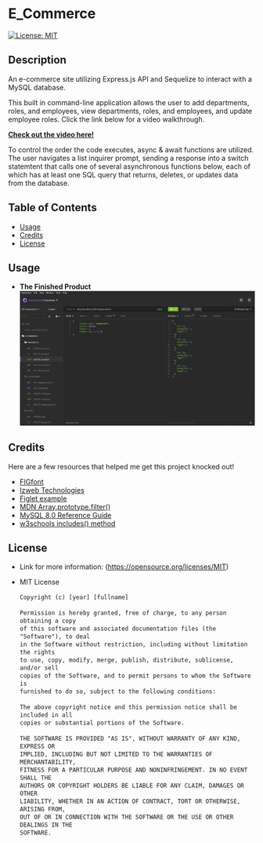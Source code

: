 # E_Commerce
[![License: MIT](https://img.shields.io/badge/License-MIT-yellow.svg)](https://opensource.org/licenses/MIT)

## Description
An e-commerce site utilizing Express.js API and Sequelize to interact with a MySQL database.

This built in command-line application allows the user to add departments, roles, and employees, view departments, roles, and employees, and update employee roles. Click the link below for a video walkthrough.

**[Check out the video here!](https://drive.google.com/file/d/1-Z7d5IIzcBIHGZ7wPe0pSHVjXTYoZc7j/view)**

To control the order the code executes, async & await functions are utilized. The user navigates a list inquirer prompt, sending a response into a switch statemtent that calls one of several asynchronous functions below, each of which has at least one SQL query that returns, deletes, or updates data from the database.

## Table of Contents
* [Usage](#usage)
* [Credits](#credits)
* [License](#license)

## Usage
* **The Finished Product**  
![Employee Tracker](assets/images/snapshot.png)

## Credits
Here are a few resources that helped me get this project knocked out!
* [FIGfont](http://www.jave.de/figlet/figfont.html)
* [Izweb Technologies](https://www.youtube.com/watch?v=7gKd0MYsSnE)
* [Figlet example](http://www.figlet.org/examples.html)
* [MDN Array.prototype.filter()](https://www.youtube.com/watch?v=7gKd0MYsSnE)
* [MySQL 8.0 Reference Guide](https://dev.mysql.com/doc/refman/8.0/en/sorting-rows.html)
* [w3schools includes() method](https://www.w3schools.com/jsref/jsref_includes.asp)

## License
* Link for more information: (https://opensource.org/licenses/MIT)
* MIT License

      Copyright (c) [year] [fullname]
      
      Permission is hereby granted, free of charge, to any person obtaining a copy
      of this software and associated documentation files (the "Software"), to deal
      in the Software without restriction, including without limitation the rights
      to use, copy, modify, merge, publish, distribute, sublicense, and/or sell
      copies of the Software, and to permit persons to whom the Software is
      furnished to do so, subject to the following conditions:
      
      The above copyright notice and this permission notice shall be included in all
      copies or substantial portions of the Software.
      
      THE SOFTWARE IS PROVIDED "AS IS", WITHOUT WARRANTY OF ANY KIND, EXPRESS OR
      IMPLIED, INCLUDING BUT NOT LIMITED TO THE WARRANTIES OF MERCHANTABILITY,
      FITNESS FOR A PARTICULAR PURPOSE AND NONINFRINGEMENT. IN NO EVENT SHALL THE
      AUTHORS OR COPYRIGHT HOLDERS BE LIABLE FOR ANY CLAIM, DAMAGES OR OTHER
      LIABILITY, WHETHER IN AN ACTION OF CONTRACT, TORT OR OTHERWISE, ARISING FROM,
      OUT OF OR IN CONNECTION WITH THE SOFTWARE OR THE USE OR OTHER DEALINGS IN THE
      SOFTWARE.
